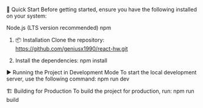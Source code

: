 🚀 Quick Start
Before getting started, ensure you have the following installed on your system:

Node.js (LTS version recommended)
npm 
1. 📦 Installation
Clone the repository:
https://github.com/geniusx1990/react-hw.git


2. Install the dependencies:
npm install

▶️ Running the Project in Development Mode
To start the local development server, use the following command:
npm run dev

🏗 Building for Production
To build the project for production, run:
npm run build
